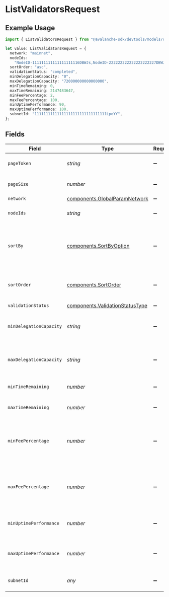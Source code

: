 # ListValidatorsRequest

## Example Usage

```typescript
import { ListValidatorsRequest } from "@avalanche-sdk/devtools/models/operations";

let value: ListValidatorsRequest = {
  network: "mainnet",
  nodeIds:
    "NodeID-111111111111111111116DBWJs,NodeID-222222222222222222227DBWJs",
  sortOrder: "asc",
  validationStatus: "completed",
  minDelegationCapacity: "0",
  maxDelegationCapacity: "720000000000000000",
  minTimeRemaining: 0,
  maxTimeRemaining: 2147483647,
  minFeePercentage: 2,
  maxFeePercentage: 100,
  minUptimePerformance: 90,
  maxUptimePerformance: 100,
  subnetId: "11111111111111111111111111111111LpoYY",
};
```

## Fields

| Field                                                                                                                                                                                                                                                                  | Type                                                                                                                                                                                                                                                                   | Required                                                                                                                                                                                                                                                               | Description                                                                                                                                                                                                                                                            | Example                                                                                                                                                                                                                                                                |
| ---------------------------------------------------------------------------------------------------------------------------------------------------------------------------------------------------------------------------------------------------------------------- | ---------------------------------------------------------------------------------------------------------------------------------------------------------------------------------------------------------------------------------------------------------------------- | ---------------------------------------------------------------------------------------------------------------------------------------------------------------------------------------------------------------------------------------------------------------------- | ---------------------------------------------------------------------------------------------------------------------------------------------------------------------------------------------------------------------------------------------------------------------- | ---------------------------------------------------------------------------------------------------------------------------------------------------------------------------------------------------------------------------------------------------------------------- |
| `pageToken`                                                                                                                                                                                                                                                            | *string*                                                                                                                                                                                                                                                               | :heavy_minus_sign:                                                                                                                                                                                                                                                     | A page token, received from a previous list call. Provide this to retrieve the subsequent page.                                                                                                                                                                        |                                                                                                                                                                                                                                                                        |
| `pageSize`                                                                                                                                                                                                                                                             | *number*                                                                                                                                                                                                                                                               | :heavy_minus_sign:                                                                                                                                                                                                                                                     | The maximum number of items to return. The minimum page size is 1. The maximum pageSize is 100.                                                                                                                                                                        | 10                                                                                                                                                                                                                                                                     |
| `network`                                                                                                                                                                                                                                                              | [components.GlobalParamNetwork](../../models/components/globalparamnetwork.md)                                                                                                                                                                                         | :heavy_minus_sign:                                                                                                                                                                                                                                                     | Either mainnet or testnet/fuji.                                                                                                                                                                                                                                        | mainnet                                                                                                                                                                                                                                                                |
| `nodeIds`                                                                                                                                                                                                                                                              | *string*                                                                                                                                                                                                                                                               | :heavy_minus_sign:                                                                                                                                                                                                                                                     | A comma separated list of node ids to filter by. Supports substring matching.                                                                                                                                                                                          | NodeID-111111111111111111116DBWJs,NodeID-222222222222222222227DBWJs                                                                                                                                                                                                    |
| `sortBy`                                                                                                                                                                                                                                                               | [components.SortByOption](../../models/components/sortbyoption.md)                                                                                                                                                                                                     | :heavy_minus_sign:                                                                                                                                                                                                                                                     | Which property to sort by, in conjunction with sortOrder.<br/><br/>Note: Delegation fee is only available for mainnet validators. Set `subnetId` to `11111111111111111111111111111111LpoYY`  to use this option.                                                       |                                                                                                                                                                                                                                                                        |
| `sortOrder`                                                                                                                                                                                                                                                            | [components.SortOrder](../../models/components/sortorder.md)                                                                                                                                                                                                           | :heavy_minus_sign:                                                                                                                                                                                                                                                     | The order by which to sort results. Use "asc" for ascending order, "desc" for descending order. Sorted by timestamp or the `sortBy` query parameter, if provided.                                                                                                      | asc                                                                                                                                                                                                                                                                    |
| `validationStatus`                                                                                                                                                                                                                                                     | [components.ValidationStatusType](../../models/components/validationstatustype.md)                                                                                                                                                                                     | :heavy_minus_sign:                                                                                                                                                                                                                                                     | Validation status of the node.                                                                                                                                                                                                                                         | completed                                                                                                                                                                                                                                                              |
| `minDelegationCapacity`                                                                                                                                                                                                                                                | *string*                                                                                                                                                                                                                                                               | :heavy_minus_sign:                                                                                                                                                                                                                                                     | The minimum delegation capacity, in nAVAX, used to filter the set of nodes being returned. Accepts values between 0 and 720,000,000,000,000,000                                                                                                                        | 0                                                                                                                                                                                                                                                                      |
| `maxDelegationCapacity`                                                                                                                                                                                                                                                | *string*                                                                                                                                                                                                                                                               | :heavy_minus_sign:                                                                                                                                                                                                                                                     | The maximum delegation capacity, in nAVAX, used to filter the set of nodes being returned. Accepts values between 0 and 720,000,000,000,000,000.                                                                                                                       | 720000000000000000                                                                                                                                                                                                                                                     |
| `minTimeRemaining`                                                                                                                                                                                                                                                     | *number*                                                                                                                                                                                                                                                               | :heavy_minus_sign:                                                                                                                                                                                                                                                     | The minimum validation time remaining, in seconds, used to filter the set of nodes being returned.                                                                                                                                                                     | 0                                                                                                                                                                                                                                                                      |
| `maxTimeRemaining`                                                                                                                                                                                                                                                     | *number*                                                                                                                                                                                                                                                               | :heavy_minus_sign:                                                                                                                                                                                                                                                     | The maximum validation time remaining, in seconds, used to filter the set of nodes being returned.                                                                                                                                                                     | 2147483647                                                                                                                                                                                                                                                             |
| `minFeePercentage`                                                                                                                                                                                                                                                     | *number*                                                                                                                                                                                                                                                               | :heavy_minus_sign:                                                                                                                                                                                                                                                     | The minimum fee percentage, used to filter the set of nodes being returned. If this field is populated no subnet validations will be returned, as their fee percentage is null, since subnet delegations are not supported. Default is 2.0, as per the Avalanche spec. | 2                                                                                                                                                                                                                                                                      |
| `maxFeePercentage`                                                                                                                                                                                                                                                     | *number*                                                                                                                                                                                                                                                               | :heavy_minus_sign:                                                                                                                                                                                                                                                     | The maximum fee percentage, used to filter the set of nodes being returned. If this field is populated no subnet validations will be returned, as their fee percentage is null, since subnet delegations are not supported. Default is 100.0.                          | 100                                                                                                                                                                                                                                                                    |
| `minUptimePerformance`                                                                                                                                                                                                                                                 | *number*                                                                                                                                                                                                                                                               | :heavy_minus_sign:                                                                                                                                                                                                                                                     | The minimum node uptime performance percentage, which represents node health, used to filter the set of nodes being returned Default is 90.                                                                                                                            | 90                                                                                                                                                                                                                                                                     |
| `maxUptimePerformance`                                                                                                                                                                                                                                                 | *number*                                                                                                                                                                                                                                                               | :heavy_minus_sign:                                                                                                                                                                                                                                                     | The maximum node uptime performance percentage, which represents node health, used to filter the set of nodes being returned. Default is 100.                                                                                                                          | 100                                                                                                                                                                                                                                                                    |
| `subnetId`                                                                                                                                                                                                                                                             | *any*                                                                                                                                                                                                                                                                  | :heavy_minus_sign:                                                                                                                                                                                                                                                     | The subnet ID to filter by. If not provided, then all subnets will be returned.                                                                                                                                                                                        | 11111111111111111111111111111111LpoYY                                                                                                                                                                                                                                  |